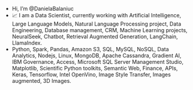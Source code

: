 - Hi, I’m @DanielaBalaniuc
- 📈 I am a Data Scientist, currently working with Artificial Intelligence, Large Language Models, Natural Language Processing project, Data Engineering, Database management, CRM, Machine Learning projects, NeuralSeek, Chatbot, Retrieval Augmented Generation, LangChain, LlamaIndex. 
- Python, Spark, Pandas, Amazon S3, SQL, MySQL, NoSQL, Data Analytics, Nodejs, Linux, MongoDB, Apache Cassandra, Gradient AI, IBM Governance, Access, Microsoft SQL Server Management Studio,  Matplotlib, Scientific Python toolkits, Semantic Web, Finance, APIs, Keras, Tensorflow, Intel OpenVino, Image Style Transfer, Images augmented, 3D Images.


<!---
DanielaBalaniuc/DanielaBalaniuc is a ✨ special ✨ repository because its `README.md` (this file) appears on your GitHub profile.
You can click the Preview link to take a look at your changes.
--->
